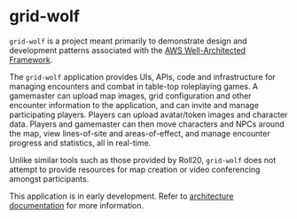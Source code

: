 # grid-wolf

`grid-wolf` is a project meant primarily to demonstrate design and development patterns associated
with the [AWS Well-Architected Framework](./packages/docs/aws-well-architected.md).

The `grid-wolf` application provides UIs, APIs, code and infrastructure for managing encounters and
combat in table-top roleplaying games. A gamemaster can upload map images, grid configuration and
other encounter information to the application, and can invite and manage participating players.
Players can upload avatar/token images and character data.  Players and gamemaster can then move
characters and NPCs around the map, view lines-of-site and areas-of-effect, and manage encounter
progress and statistics, all in real-time.

Unlike similar tools such as those provided by Roll20, `grid-wolf` does not attempt to provide
resources for map creation or video conferencing amongst participants.

This application is in early development. Refer to
[architecture documentation](./packages/docs/architecture.md) for more information.